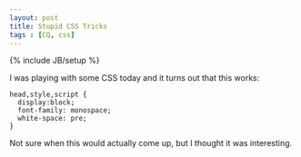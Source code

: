 ```yaml
---
layout: post
title: Stupid CSS Tricks 
tags : [CQ, css]
---
```

{% include JB/setup %}

I was playing with some CSS today and it turns out that this works:

    head,style,script { 
      display:block;
      font-family: monospace;
      white-space: pre;
    }

Not sure when this would actually come up, but I thought it was interesting. 
